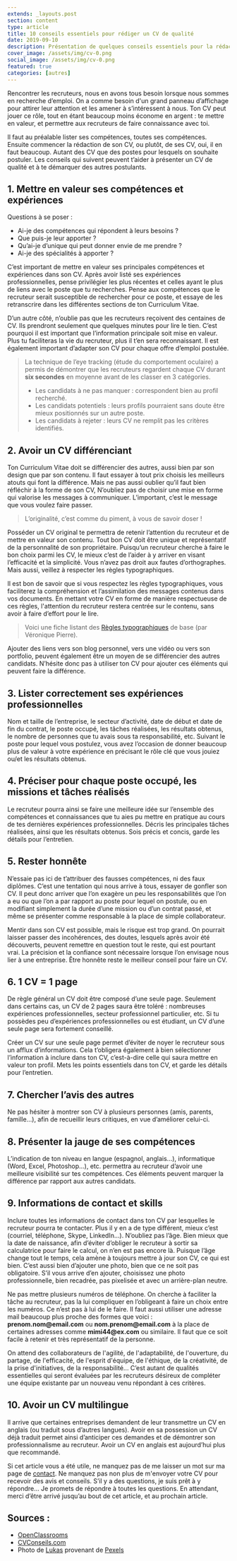 ```yaml
---
extends: _layouts.post
section: content
type: article
title: 10 conseils essentiels pour rédiger un CV de qualité
date: 2019-09-10
description: Présentation de quelques conseils essentiels pour la rédaction d'un CV remarquable, CV qui vous permet de vous demarquer des autres postulants comme vous à un poste disponible.
cover_image: /assets/img/cv-0.png
social_image: /assets/img/cv-0.png
featured: true
categories: [autres]
---
```


Rencontrer les recruteurs, nous en avons tous besoin lorsque nous sommes en recherche d’emploi. On a comme besoin d'un grand panneau d’affichage pour attirer leur attention et les amener à s’intéressent à nous. Ton CV peut jouer ce rôle, tout en étant beaucoup moins économe en argent : te mettre en valeur, et permettre aux recruteurs de faire connaissance avec toi.

Il faut au préalable lister ses compétences, toutes ses compétences. Ensuite commencer la rédaction de son CV, ou plutôt, de ses CV, oui, il en faut beaucoup. Autant des CV que des postes pour lesquels on souhaite postuler. Les conseils qui suivent peuvent t’aider à présenter un CV de qualité et à te démarquer des autres postulants.

## 1. Mettre en valeur ses compétences et expériences

Questions à se poser :
- Ai-je des compétences qui répondent à leurs besoins ?
- Que puis-je leur apporter ?
- Qu’ai-je d’unique qui peut donner envie de me prendre ?
- Ai-je des spécialités à apporter ?

C’est important de mettre en valeur ses principales compétences et expériences dans son CV. Après avoir listé ses expériences professionnelles, pense privilégier les plus récentes et celles ayant le plus de liens avec le poste que tu recherches. Pense aux compétences que le recruteur serait susceptible de rechercher pour ce poste, et essaye de les retranscrire dans les différentes sections de ton Curriculum Vitae.

D’un autre côté, n’oublie pas que les recruteurs reçoivent des centaines de CV. Ils prendront seulement que quelques minutes pour lire le tien. C’est pourquoi il est important que l’information principale soit mise en valeur. Plus tu faciliteras la vie du recruteur, plus il t’en sera reconnaissant. Il est également important d’adapter son CV pour chaque offre d’emploi postulée.

> La technique de l’eye tracking (étude du comportement oculaire) a permis de démontrer que les recruteurs regardent chaque CV durant **six secondes** en moyenne avant de les classer en 3 catégories.
> - Les candidats à ne pas manquer : correspondent bien au profil recherché.
> - Les candidats potentiels : leurs profils pourraient sans doute être mieux positionnés sur un autre poste.
> - Les candidats à rejeter : leurs CV ne remplit pas les critères identifiés.

## 2. Avoir un CV différenciant

Ton Curriculum Vitae doit se différencier des autres, aussi bien par son design que par son contenu. Il faut essayer à tout prix choisis les meilleurs atouts qui font la différence. Mais ne pas aussi oublier qu’il faut bien réfléchir à la forme de son CV, N’oubliez pas de choisir une mise en forme qui valorise les messages à communiquer. L’important, c’est le message que vous voulez faire passer.

> L’originalité, c’est comme du piment, à vous de savoir doser !

Posséder un CV original te permettra de retenir l’attention du recruteur et de mettre en valeur son contenu. Tout bon CV doit être unique et représentatif de la personnalité de son propriétaire. Puisqu’un recruteur cherche à faire le bon choix parmi les CV, le mieux c’est de l’aider à y arriver en visant l’efficacité et la simplicité. Vous n’avez pas droit aux fautes d’orthographes. Mais aussi, veillez à respecter les règles typographiques.

Il est bon de savoir que si vous respectez les règles typographiques, vous faciliterez la compréhension et l’assimilation des messages contenus dans vos documents. En mettant votre CV en forme de manière respectueuse de ces règles, l'attention du recruteur restera centrée sur le contenu, sans avoir à faire d’effort pour le lire.

> Voici une fiche listant des [Règles typographiques](https://mrm.edu.umontpellier.fr/files/2016/02/SI-fiche-typographie.pdf) de base (par Véronique Pierre).

Ajouter des liens vers son blog personnel, vers une vidéo ou vers son portfolio, peuvent également être un moyen de se différencier des autres candidats. N’hésite donc pas à utiliser ton CV pour ajouter ces éléments qui peuvent faire la différence.

<div>
	<ins class="adsbygoogle"
	    style="display:block"
	    data-ad-client="ca-pub-9554638137229612"
	    data-ad-slot="9573950571"
	    data-ad-format="auto"
	    data-full-width-responsive="true"></ins>
	<script>
	    (adsbygoogle = window.adsbygoogle || []).push({});
	</script>
</div>

## 3. Lister correctement ses expériences professionnelles

Nom et taille de l’entreprise, le secteur d’activité, date de début et date de fin du contrat, le poste occupé, les tâches réalisées, les résultats obtenus, le nombre de personnes que tu avais sous ta responsabilité, etc. Suivant le poste pour lequel vous postulez, vous avez l’occasion de donner beaucoup plus de valeur à votre expérience en précisant le rôle clé que vous jouiez ou/et les résultats obtenus.

## 4. Préciser pour chaque poste occupé, les missions et tâches réalisés

Le recruteur pourra ainsi se faire une meilleure idée sur l’ensemble des compétences et connaissances que tu aies pu mettre en pratique au cours de tes dernières expériences professionnelles. Décris les principales tâches réalisées, ainsi que les résultats obtenus. Sois précis et concis, garde les détails pour l’entretien.

## 5. Rester honnête

N’essaie pas ici de t’attribuer des fausses compétences, ni des faux diplômes. C’est une tentation qui nous arrive à tous, essayer de gonfler son CV. Il peut donc arriver que l’on exagère un peu les responsabilités que l’on a eu ou que l’on a par rapport au poste pour lequel on postule, ou en modifiant simplement la durée d’une mission ou d’un contrat passé, et même se présenter comme responsable à la place de simple collaborateur.

Mentir dans son CV est possible, mais le risque est trop grand. On pourrait laisser passer des incohérences, des doutes, lesquels après avoir été découverts, peuvent remettre en question tout le reste, qui est pourtant vrai. La précision et la confiance sont nécessaire lorsque l’on envisage nous lier à une entreprise. Être honnête reste le meilleur conseil pour faire un CV.

## 6. 1 CV = 1 page

De règle général un CV doit être composé d’une seule page. Seulement dans certains cas, un CV de 2 pages saura être toléré : nombreuses expériences professionnelles, secteur professionnel particulier, etc. Si tu possèdes peu d’expériences professionnelles ou est étudiant, un CV d’une seule page sera fortement conseillé.

Créer un CV sur une seule page permet d’éviter de noyer le recruteur sous un afflux d’informations. Cela t’obligera également à bien sélectionner l’information à inclure dans ton CV, c’est-à-dire celle qui saura mettre en valeur ton profil. Mets les points essentiels dans ton CV, et garde les détails pour l’entretien.

## 7. Chercher l’avis des autres

Ne pas hésiter à montrer son CV à plusieurs personnes (amis, parents, famille…), afin de recueillir leurs critiques, en vue d’améliorer celui-ci.

## 8. Présenter la jauge de ses compétences

L’indication de ton niveau en langue (espagnol, anglais…), informatique (Word, Excel, Photoshop…), etc. permettra au recruteur d’avoir une meilleure visibilité sur tes compétences. Ces éléments peuvent marquer la différence par rapport aux autres candidats.

<div>
	<ins class="adsbygoogle"
	    style="display:block"
	    data-ad-client="ca-pub-9554638137229612"
	    data-ad-slot="9573950571"
	    data-ad-format="auto"
	    data-full-width-responsive="true"></ins>
	<script>
	    (adsbygoogle = window.adsbygoogle || []).push({});
	</script>
</div>

## 9. Informations de contact et skills

Inclure toutes les informations de contact dans ton CV par lesquelles le recruteur pourra te contacter. Plus il y en a de type différent, mieux c’est (courriel, téléphone, Skype, LinkedIn…). N’oubliez pas l’âge. Bien mieux que la date de naissance, afin d’éviter d’obliger le recruteur à sortir sa calculatrice pour faire le calcul, on n’en est pas encore là. Puisque l’âge change tout le temps, cela amène à toujours mettre à jour son CV, ce qui est bien. C’est aussi bien d’ajouter une photo, bien que ce ne soit pas obligatoire. S’il vous arrive d’en ajouter, choisissez une photo professionnelle, bien recadrée, pas pixelisée et avec un arrière-plan neutre.

Ne pas mettre plusieurs numéros de téléphone. On cherche à faciliter la tâche au recruteur, pas la lui compliquer en l’obligeant à faire un choix entre les numéros. Ce n’est pas à lui de le faire. Il faut aussi utiliser une adresse mail beaucoup plus proche des formes que voici : __prenom.nom@email.com__ ou __nom.prenom@email.com__ à la place de certaines adresses comme __mimi44@ex.com__ ou similaire. Il faut que ce soit facile à retenir et très représentatif de la personne.

On attend des collaborateurs de l'agilité, de l'adaptabilité, de l'ouverture, du partage, de l'efficacité, de l'esprit d'équipe, de l'éthique, de la créativité, de la prise d'initiatives, de la responsabilité... C’est autant de qualités essentielles qui seront évaluées par les recruteurs désireux de compléter une équipe existante par un nouveau venu répondant à ces critères.

## 10. Avoir un CV multilingue

Il arrive que certaines entreprises demandent de leur transmettre un CV en anglais (ou traduit sous d’autres langues). Avoir en sa possession un CV déjà traduit permet ainsi d’anticiper ces demandes et de démontrer son professionnalisme au recruteur. Avoir un CV en anglais est aujourd’hui plus que recommandé.

Si cet article vous a été utile, ne manquez pas de me laisser un mot sur ma page de [contact](/contact). Ne manquez pas non plus de m'envoyer votre CV pour recevoir des avis et conseils. S’il y a des questions, je suis prêt à y répondre… Je promets de répondre à toutes les questions. En attendant, merci d’être arrivé jusqu’au bout de cet article, et au prochain article.

## Sources :

- [OpenClassrooms](https://openclassrooms.com/fr/courses/4111506-rediger-un-cv-efficace)
- [CVConseils.com](https://CVConseils.com)
- Photo de [Lukas](https://www.pexels.com/fr-fr/@goumbik) provenant de [Pexels](https://www.pexels.com/fr-fr/photo/analyse-application-business-plan-croissance-59001)
